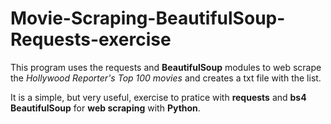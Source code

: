# Movie-Scraping-BeautifulSoup-Requests-exercise

This program uses the requests and **BeautifulSoup** modules to web scrape the *Hollywood Reporter's Top 100 movies* and creates a txt file with the list.

It is a simple, but very useful, exercise to pratice with **requests** and **bs4 BeautifulSoup** for **web scraping** with **Python**.
